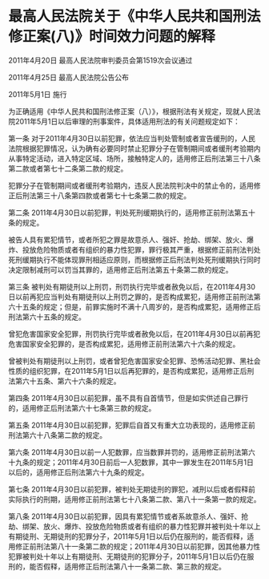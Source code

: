 # 最高人民法院关于《中华人民共和国刑法修正案(八)》时间效力问题的解释

2011年4月20日 最高人民法院审判委员会第1519次会议通过

2011年4月25日 最高人民法院公告公布

2011年5月1日 施行

为正确适用《中华人民共和国刑法修正案（八）》，根据刑法有关规定，现就人民法院2011年5月1日以后审理的刑事案件，具体适用刑法的有关问题规定如下：

第一条 对于2011年4月30日以前犯罪，依法应当判处管制或者宣告缓刑的，人民法院根据犯罪情况，认为确有必要同时禁止犯罪分子在管制期间或者缓刑考验期内从事特定活动，进入特定区域、场所，接触特定人的，适用修正后刑法第三十八条第二款或者第七十二条第二款的规定。

犯罪分子在管制期间或者缓刑考验期内，违反人民法院判决中的禁止令的，适用修正后刑法第三十八条第四款或者第七十七条第二款的规定。

第二条 2011年4月30日以前犯罪，判处死刑缓期执行的，适用修正前刑法第五十条的规定。

被告人具有累犯情节，或者所犯之罪是故意杀人、强奸、抢劫、绑架、放火、爆炸、投放危险物质或者有组织的暴力性犯罪，罪行极其严重，根据修正前刑法判处死刑缓期执行不能体现罪刑相适应原则，而根据修正后刑法判处死刑缓期执行同时决定限制减刑可以罚当其罪的，适用修正后刑法第五十条第二款的规定。

第三条 被判处有期徒刑以上刑罚，刑罚执行完毕或者赦免以后，在2011年4月30日以前再犯应当判处有期徒刑以上刑罚之罪的，是否构成累犯，适用修正前刑法第六十五条的规定；但是，前罪实施时不满十八周岁的，是否构成累犯，适用修正后刑法第六十五条的规定。

曾犯危害国家安全犯罪，刑罚执行完毕或者赦免以后，在2011年4月30日以前再犯危害国家安全犯罪的，是否构成累犯，适用修正前刑法第六十六条的规定。

曾被判处有期徒刑以上刑罚，或者曾犯危害国家安全犯罪、恐怖活动犯罪、黑社会性质的组织犯罪，在2011年5月1日以后再犯罪的，是否构成累犯，适用修正后刑法第六十五条、第六十六条的规定。

第四条 2011年4月30日以前犯罪，虽不具有自首情节，但是如实供述自己罪行的，适用修正后刑法第六十七条第三款的规定。

第五条 2011年4月30日以前犯罪，犯罪后自首又有重大立功表现的，适用修正前刑法第六十八条第二款的规定。

第六条 2011年4月30日以前一人犯数罪，应当数罪并罚的，适用修正前刑法第六十九条的规定；2011年4月30日前后一人犯数罪，其中一罪发生在2011年5月1日以后的，适用修正后刑法第六十九条的规定。

第七条 2011年4月30日以前犯罪，被判处无期徒刑的罪犯，减刑以后或者假释前实际执行的刑期，适用修正前刑法第七十八条第二款、第八十一条第一款的规定。

第八条 2011年4月30日以前犯罪，因具有累犯情节或者系故意杀人、强奸、抢劫、绑架、放火、爆炸、投放危险物质或者有组织的暴力性犯罪并被判处十年以上有期徒刑、无期徒刑的犯罪分子，2011年5月1日以后仍在服刑的，能否假释，适用修正前刑法第八十一条第二款的规定；2011年4月30日以前犯罪，因其他暴力性犯罪被判处十年以上有期徒刑、无期徒刑的犯罪分子，2011年5月1日以后仍在服刑的，能否假释，适用修正后刑法第八十一条第二款、第三款的规定。
